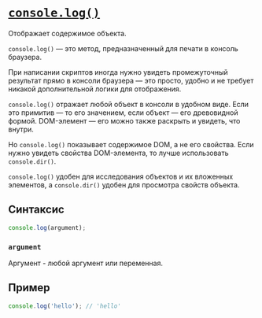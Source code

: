 # [`console.log()`](../index.md)

Отображает содержимое объекта.

`console.log()` — это метод, предназначенный для печати в консоль браузера.

При написании скриптов иногда нужно увидеть промежуточный результат прямо в консоли браузера — это просто, удобно и не требует никакой дополнительной логики для отображения.

`console.log()` отражает любой объект в консоли в удобном виде. Если это примитив — то его значением, если объект — его древовидной формой. DOM-элемент — его можно также раскрыть и увидеть, что внутри.

Но `console.log()` показывает содержимое DOM, а не его свойства. Если нужно увидеть свойства DOM-элемента, то лучше использовать `console.dir()`.

`console.log()` удобен для исследования объектов и их вложенных элементов, а `console.dir()` удобен для просмотра свойств объекта.

## Синтаксис

```js
console.log(argument);
```

### `argument`

Аргумент - любой аргумент или переменная.

## Пример

```js
console.log('hello'); // 'hello'
```
